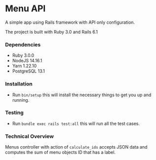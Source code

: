# Menu API

A simple app using Rails framework with API only configuration.

The project is built with Ruby 3.0 and Rails 6.1

### Dependencies

* Ruby 3.0.0
* NodeJS 14.16.1
* Yarn 1.22.10
* PostgreSQL 13.1

### Installation

* Run `bin/setup` this will install the necessary things to get you up and running.

### Testing

* Run `bundle exec rails test:all` this will run all the test cases.

### Technical Overview

Menus controller with action of `calculate_ids` accepts JSON data and computes the sum of menu objects ID that has a label.
